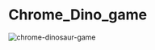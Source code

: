 # Chrome_Dino_game
![chrome-dinosaur-game](https://user-images.githubusercontent.com/117922914/234645399-21f4d8dc-97cf-465f-9652-f401f2764fda.jpg)
